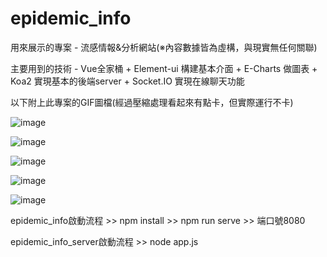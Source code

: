 # epidemic_info
用來展示的專案 - 流感情報&分析網站(※內容數據皆為虛構，與現實無任何關聯)

主要用到的技術 - Vue全家桶 + Element-ui 構建基本介面 + E-Charts 做圖表 + Koa2 實現基本的後端server + Socket.IO 實現在線聊天功能

以下附上此專案的GIF圖檔(經過壓縮處理看起來有點卡，但實際運行不卡)

![image](https://github.com/lwt951/epidemic_info/blob/main/epidemic_info_part1.gif)

![image](https://github.com/lwt951/epidemic_info/blob/main/epidemic_info_part2.gif)

![image](https://github.com/lwt951/epidemic_info/blob/main/epidemic_info_part3.gif)

![image](https://github.com/lwt951/epidemic_info/blob/main/epidemic_info_part4.gif)

![image](https://github.com/lwt951/epidemic_info/blob/main/epidemic_info_part5.gif)

epidemic_info啟動流程 >> npm install >> npm run serve >> 端口號8080

epidemic_info_server啟動流程 >> node app.js
